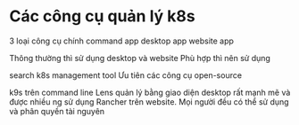 # Các công cụ quản lý k8s #

3 loại công cụ chính
command app
desktop app
website app

Thông thường thì sử dụng desktop và website
Phù hợp thì nên sử dụng

search k8s management tool
Ưu tiên các công cụ open-source

k9s trên command line
Lens quản lý bằng giao diện desktop rất mạnh mẽ và được nhiều ng sử dụng 
Rancher trên website. Mọi người đều có thể sử dụng và phân quyền tài nguyên
